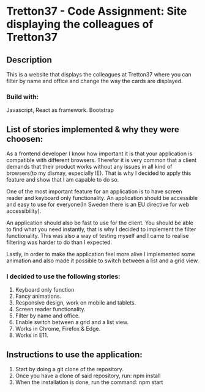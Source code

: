 # Tretton37 - Code Assignment: Site displaying the colleagues of Tretton37

## Description
This is a website that displays the colleagues at Tretton37 where you can filter by name and office and change the way the cards are displayed.

### Build with:
Javascript, React as framework.
Bootstrap

## List of stories implemented & why they were choosen:
As a frontend developer I know how important it is that your application is compatible with different browsers. 
Therefor it is very common that a client demands that their product works without any issues in all kind of browsers(to my dismay, especially IE). That is why I decided to apply this feature and show that I am capable to do so.

One of the most important feature for an application is to have screen reader and keyboard only functionality. An application should be accessible and easy to use for everyone(In Sweden there is an EU directive for web accessibility).

An application should also be fast to use for the client. You should be able to find what you need instantly, that is why I decided to implement the filter functionality. This was also a way of testing myself and I came to realise filtering was harder to do than I expected.

Lastly, in order to make the application feel more alive I implemented some animation and also made it possible to switch between a list and a grid view. 

### I decided to use the following stories:
1. Keyboard only function
2. Fancy animations.
3. Responsive design, work on mobile and tablets.
4. Screen reader functionality.
5. Filter by name and office.
6. Enable switch between a grid and a list view.
7. Works in Chrome, Firefox & Edge.
8. Works in E11.

## Instructions to use the application:
1. Start by doing a git clone of the repository. 
2. Once you have a clone of said repository, run: npm install
3. When the installation is done, run the command:  npm start